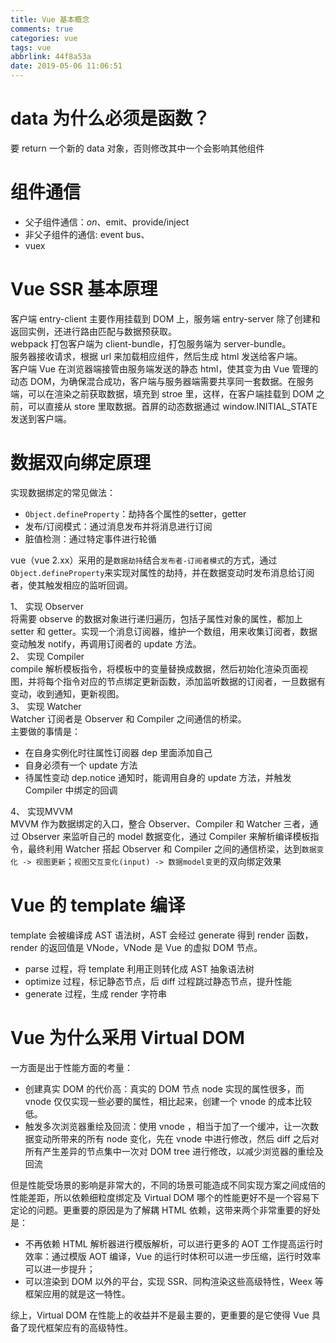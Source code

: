 ```yaml
---
title: Vue 基本概念
comments: true
categories: vue
tags: vue
abbrlink: 44f8a53a
date: 2019-05-06 11:06:51
---
```


# data 为什么必须是函数？
要 return 一个新的 data 对象，否则修改其中一个会影响其他组件

# 组件通信
- 父子组件通信：$on、$emit、provide/inject
- 非父子组件的通信: event bus、
- vuex

# Vue SSR 基本原理
客户端 entry-client 主要作用挂载到 DOM 上，服务端 entry-server 除了创建和返回实例，还进行路由匹配与数据预获取。  
webpack 打包客户端为 client-bundle，打包服务端为 server-bundle。  
服务器接收请求，根据 url 来加载相应组件，然后生成 html 发送给客户端。  
客户端 Vue 在浏览器端接管由服务端发送的静态 html，使其变为由 Vue 管理的动态 DOM，为确保混合成功，客户端与服务器端需要共享同一套数据。在服务端，可以在渲染之前获取数据，填充到 stroe 里，这样，在客户端挂载到 DOM 之前，可以直接从 store 里取数据。首屏的动态数据通过 window.INITIAL_STATE 发送到客户端。

# 数据双向绑定原理
实现数据绑定的常见做法：
- `Object.defineProperty`：劫持各个属性的setter，getter
- 发布/订阅模式：通过消息发布并将消息进行订阅
- 脏值检测：通过特定事件进行轮循  

vue（vue 2.xx）采用的是`数据劫持`结合`发布者-订阅者模式`的方式，通过`Object.defineProperty`来实现对属性的劫持，并在数据变动时发布消息给订阅者，使其触发相应的监听回调。  

1、 实现 Observer  
将需要 observe 的数据对象进行递归遍历，包括子属性对象的属性，都加上 setter 和 getter。实现一个消息订阅器，维护一个数组，用来收集订阅者，数据变动触发 notify，再调用订阅者的 update 方法。  
2、 实现 Compiler  
compile 解析模板指令，将模板中的变量替换成数据，然后初始化渲染页面视图，并将每个指令对应的节点绑定更新函数，添加监听数据的订阅者，一旦数据有变动，收到通知，更新视图。  
3、 实现 Watcher  
Watcher 订阅者是 Observer 和 Compiler 之间通信的桥梁。    
主要做的事情是：
- 在自身实例化时往属性订阅器 dep 里面添加自己
- 自身必须有一个 update 方法
- 待属性变动 dep.notice 通知时，能调用自身的 update 方法，并触发 Compiler 中绑定的回调  

4、 实现MVVM  
MVVM 作为数据绑定的入口，整合 Observer、Compiler 和 Watcher 三者，通过 Observer 来监听自己的 model 数据变化，通过 Compiler 来解析编译模板指令，最终利用 Watcher 搭起 Observer 和 Compiler 之间的通信桥梁，达到`数据变化 -> 视图更新`；`视图交互变化(input) -> 数据model变更`的双向绑定效果  

# Vue 的 template 编译
template 会被编译成 AST 语法树，AST 会经过 generate 得到 render 函数，render 的返回值是 VNode，VNode 是 Vue 的虚拟 DOM 节点。  
- parse 过程，将 template 利用正则转化成 AST 抽象语法树
- optimize 过程，标记静态节点，后 diff 过程跳过静态节点，提升性能
- generate 过程，生成 render 字符串  

# Vue 为什么采用 Virtual DOM
一方面是出于性能方面的考量：
- 创建真实 DOM 的代价高：真实的 DOM 节点 node 实现的属性很多，而 vnode 仅仅实现一些必要的属性，相比起来，创建一个 vnode 的成本比较低。
- 触发多次浏览器重绘及回流：使用 vnode ，相当于加了一个缓冲，让一次数据变动所带来的所有 node 变化，先在 vnode 中进行修改，然后 diff 之后对所有产生差异的节点集中一次对 DOM tree 进行修改，以减少浏览器的重绘及回流  

但是性能受场景的影响是非常大的，不同的场景可能造成不同实现方案之间成倍的性能差距，所以依赖细粒度绑定及 Virtual DOM 哪个的性能更好不是一个容易下定论的问题。更重要的原因是为了解耦 HTML 依赖，这带来两个非常重要的好处是：
- 不再依赖 HTML 解析器进行模版解析，可以进行更多的 AOT 工作提高运行时效率：通过模版 AOT 编译，Vue 的运行时体积可以进一步压缩，运行时效率可以进一步提升；
- 可以渲染到 DOM 以外的平台，实现 SSR、同构渲染这些高级特性，Weex 等框架应用的就是这一特性。  

综上，Virtual DOM 在性能上的收益并不是最主要的，更重要的是它使得 Vue 具备了现代框架应有的高级特性。
